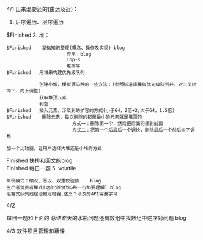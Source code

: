 4/1
出来混要还的(由远及近)：

1. 后序遍历、层序遍历

$Finished		2.	堆：
	
	$Finished	 基础知识整理(概念、操作及实现) blog
						  应用：blog
						  Top-K  
						  堆排序 
	$Finished	用堆来构建优先级队列 

				创建小堆，模拟源码种的一些方法：(参照标准库模拟优先级队列并，对二叉树向下、向上调整)
				获取堆顶元素
				判空
	$Finished	插入元素，涉及到的扩容的方式(小于64，2倍+2;大于64，1.5倍)
	$Finished	 删除元素，每次删除的都是最小的元素就是堆顶的
							方式一：删除第一个，然后把后面的挪到前面
							方式二：把第一个后最后一个调换，删除最后一个然后向下调整

	加一个比较器，让用户选择大堆还是小堆的方式
	

Finished	快排和回文的blog	
Finished	每日一题
5. volatile

	单例模式：懒汉、恶汉、双重校验锁	blog
	生产者消费者模式(这部分的代码每一行都要理解)	blog
	阻塞式队列线程池和定时器,这三个涉及的API需要学习

4/2

每日一题和上面的
总结昨天的水瓶问题还有数组中找数组中逆序对问题 blog

4/3
软件项目管理和慕课
